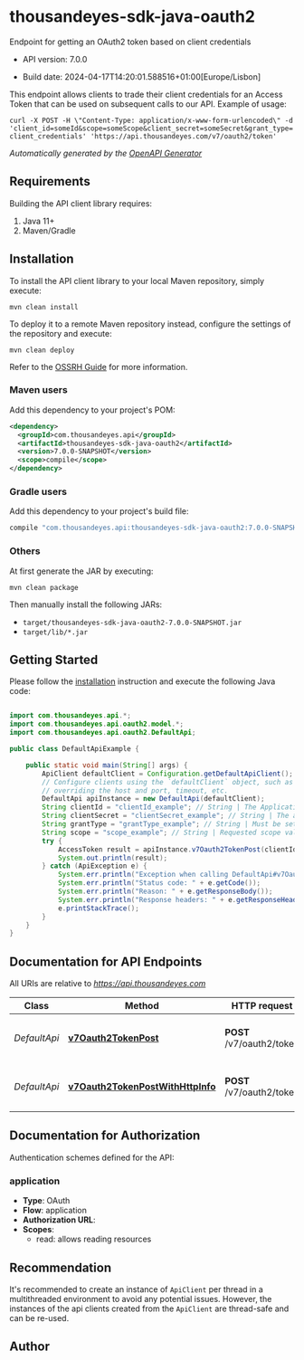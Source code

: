 # thousandeyes-sdk-java-oauth2

Endpoint for getting an OAuth2 token based on client credentials

- API version: 7.0.0

- Build date: 2024-04-17T14:20:01.588516+01:00[Europe/Lisbon]

This endpoint allows clients to trade their client credentials for an Access Token that can be used on subsequent calls to our API. Example of usage:

  `
  curl -X POST -H \"Content-Type: application/x-www-form-urlencoded\" -d 'client_id=someId&scope=someScope&client_secret=someSecret&grant_type=client_credentials' 'https://api.thousandeyes.com/v7/oauth2/token'
  `


*Automatically generated by the [OpenAPI Generator](https://openapi-generator.tech)*

## Requirements

Building the API client library requires:

1. Java 11+
2. Maven/Gradle

## Installation

To install the API client library to your local Maven repository, simply execute:

```shell
mvn clean install
```

To deploy it to a remote Maven repository instead, configure the settings of the repository and execute:

```shell
mvn clean deploy
```

Refer to the [OSSRH Guide](http://central.sonatype.org/pages/ossrh-guide.html) for more information.

### Maven users

Add this dependency to your project's POM:

```xml
<dependency>
  <groupId>com.thousandeyes.api</groupId>
  <artifactId>thousandeyes-sdk-java-oauth2</artifactId>
  <version>7.0.0-SNAPSHOT</version>
  <scope>compile</scope>
</dependency>
```

### Gradle users

Add this dependency to your project's build file:

```groovy
compile "com.thousandeyes.api:thousandeyes-sdk-java-oauth2:7.0.0-SNAPSHOT"
```

### Others

At first generate the JAR by executing:

```shell
mvn clean package
```

Then manually install the following JARs:

- `target/thousandeyes-sdk-java-oauth2-7.0.0-SNAPSHOT.jar`
- `target/lib/*.jar`

## Getting Started

Please follow the [installation](#installation) instruction and execute the following Java code:

```java

import com.thousandeyes.api.*;
import com.thousandeyes.api.oauth2.model.*;
import com.thousandeyes.api.oauth2.DefaultApi;

public class DefaultApiExample {

    public static void main(String[] args) {
        ApiClient defaultClient = Configuration.getDefaultApiClient();
        // Configure clients using the `defaultClient` object, such as
        // overriding the host and port, timeout, etc.
        DefaultApi apiInstance = new DefaultApi(defaultClient);
        String clientId = "clientId_example"; // String | The Application ID.
        String clientSecret = "clientSecret_example"; // String | The application secret that was generated for you during the app registration. The Basic auth pattern of instead providing credentials in the Authorization header, per RFC 6749 is also supported.
        String grantType = "grantType_example"; // String | Must be set to `client_credentials`.
        String scope = "scope_example"; // String | Requested scope values for the new access token.
        try {
            AccessToken result = apiInstance.v7Oauth2TokenPost(clientId, clientSecret, grantType, scope);
            System.out.println(result);
        } catch (ApiException e) {
            System.err.println("Exception when calling DefaultApi#v7Oauth2TokenPost");
            System.err.println("Status code: " + e.getCode());
            System.err.println("Reason: " + e.getResponseBody());
            System.err.println("Response headers: " + e.getResponseHeaders());
            e.printStackTrace();
        }
    }
}

```

## Documentation for API Endpoints

All URIs are relative to *https://api.thousandeyes.com*

Class | Method | HTTP request | Description
------------ | ------------- | ------------- | -------------
*DefaultApi* | [**v7Oauth2TokenPost**](docs/DefaultApi.md#v7Oauth2TokenPost) | **POST** /v7/oauth2/token | Create and return access token.
*DefaultApi* | [**v7Oauth2TokenPostWithHttpInfo**](docs/DefaultApi.md#v7Oauth2TokenPostWithHttpInfo) | **POST** /v7/oauth2/token | Create and return access token.


<a id="documentation-for-authorization"></a>
## Documentation for Authorization


Authentication schemes defined for the API:
<a id="application"></a>
### application


- **Type**: OAuth
- **Flow**: application
- **Authorization URL**: 
- **Scopes**: 
  - read: allows reading resources


## Recommendation

It's recommended to create an instance of `ApiClient` per thread in a multithreaded environment to avoid any potential issues.
However, the instances of the api clients created from the `ApiClient` are thread-safe and can be re-used.

## Author




